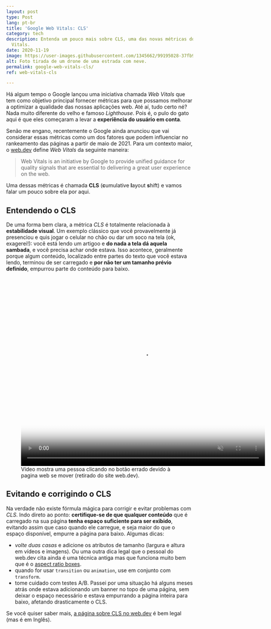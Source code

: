 ```yaml
---
layout: post
type: Post
lang: pt-br
title: 'Google Web Vitals: CLS'
category: tech
description: Entenda um pouco mais sobre CLS, uma das novas métricas do Google Web
  Vitals.
date: 2020-11-19
image: https://user-images.githubusercontent.com/1345662/99195028-37fb9180-2751-11eb-9551-a40efe970757.jpg
alt: Foto tirada de um drone de uma estrada com neve.
permalink: google-web-vitals-cls/
ref: web-vitals-cls

---
```

Há algum tempo o Google lançou uma iniciativa chamada _Web Vitals_ que tem como objetivo principal fornecer métricas para que possamos melhorar a optimizar a qualidade das nossas aplicações web. Até aí, tudo certo né? Nada muito diferente do velho e famoso _Lighthouse_. Pois é, o pulo do gato aqui é que eles começaram a levar a **experiência do usuário em conta**.

Senão me engano, recentemente o Google ainda anunciou que vai considerar essas métricas como um dos fatores que podem influenciar no rankeamento das páginas a partir de maio de 2021. Para um contexto maior, o [web.dev](https://web.dev/) define _Web Vitals_ da seguinte maneira:

> Web Vitals is an initiative by Google to provide unified guidance for quality signals that are essential to delivering a great user experience on the web.

Uma dessas métricas é chamada **CLS** (**c**umulative **l**ayout **s**hift) e vamos falar um pouco sobre ela por aqui.

## Entendendo o CLS

De uma forma bem clara, a métrica _CLS_ é totalmente relacionada à **estabilidade visual**. Um exemplo clássico que você provavelmente já presenciou e quis jogar o celular no chão ou dar um soco na tela (ok, exagerei!): você está lendo um artigoo e **do nada a tela dá aquela sambada**, e você precisa achar onde estava. Isso acontece, geralmente porque algum conteúdo, localizado entre partes do texto que você estava lendo, terminou de ser carregado e **por não ter um tamanho prévio definido**, empurrou parte do conteúdo para baixo.

<figure>
<video autoplay="" controls="" loop="" muted="" class="w-screenshot" poster="https://storage.googleapis.com/web-dev-assets/layout-instability-api/layout-instability-poster.png" width="658" height="510">
<source src="https://storage.googleapis.com/web-dev-assets/layout-instability-api/layout-instability2.webm" type="video/webm; codecs=vp8">
<source src="https://storage.googleapis.com/web-dev-assets/layout-instability-api/layout-instability2.mp4" type="video/mp4; codecs=h264">
</video>  
<figcaption>Vídeo mostra uma pessoa clicando no botão errado devido à pagina web se mover (retirado do site web.dev).</figcaption></figure>

## Evitando e corrigindo o CLS

Na verdade não existe fórmula mágica para corrigir e evitar problemas com _CLS_. Indo direto ao ponto: **certifique-se de que qualquer conteúdo** que é carregado na sua página **tenha espaço suficiente para ser exibido**, evitando assim que caso quando ele carregue, e seja maior do que o espaço disponível, empurre a página para baixo. Algumas dicas:

* _volte duas casas_ e adicione os atributos de tamanho (largura e altura em vídeos e imagens). Ou uma outra dica legal que o pessoal do web.dev cita ainda é uma técnica antiga mas que funciona muito bem que é o [aspect ratio boxes](https://css-tricks.com/aspect-ratio-boxes/).
* quando for usar `transition` ou `animation`, use em conjunto com `transform`.
* tome cuidado com testes A/B. Passei por uma situação há alguns meses atrás onde estava adicionando um banner no topo de uma página, sem deixar o espaço necessário e estava empurrando a página inteira para baixo, afetando drasticamente o CLS.

Se você quiser saber mais, [a página sobre CLS no web.dev](https://web.dev/cls/ "Link para a página sobre CLS no web.dev") é bem legal (mas é em Inglês).

